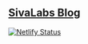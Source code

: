 ## [SivaLabs Blog](https://sivalabs.in)

[![Netlify Status](https://api.netlify.com/api/v1/badges/ecad64c0-8f0e-4c0a-bb5e-4f11b8d69892/deploy-status)](https://app.netlify.com/sites/sivalabs/deploys)
